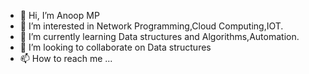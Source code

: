 - 👋 Hi, I’m Anoop MP
- 👀 I’m interested in Network Programming,Cloud Computing,IOT.
- 🌱 I’m currently learning Data structures and Algorithms,Automation.
- 💞️ I’m looking to collaborate on Data structures
- 📫 How to reach me ...

<!---
1anoopmp/1anoopmp is a ✨ special ✨ repository because its `README.md` (this file) appears on your GitHub profile.
You can click the Preview link to take a look at your changes.
--->
